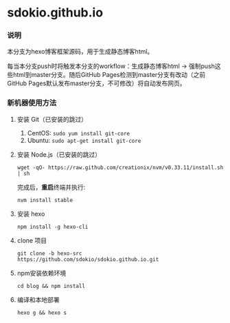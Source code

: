 # sdokio.github.io

### 说明
本分支为hexo博客框架源码，用于生成静态博客html。

每当本分支push时将触发本分支的workflow：生成静态博客html -> 强制push这些html到master分支。随后GitHub Pages检测到master分支有改动（之前GitHub Pages默认发布master分支，不可修改）将自动发布网页。

### 新机器使用方法
1. 安装 Git（已安装的跳过）
    1. CentOS: `sudo yum install git-core`
    1. Ubuntu: `sudo apt-get install git-core`

2. 安装 Node.js（已安装的跳过）

    `wget -qO- https://raw.github.com/creationix/nvm/v0.33.11/install.sh | sh`

    完成后，**重启**终端并执行:

    `nvm install stable`

3. 安装 hexo

    `npm install -g hexo-cli`

4. clone 项目

    `git clone -b hexo-src https://github.com/sdokio/sdokio.github.io.git`

5. npm安装依赖环境

    `cd blog && npm install`

6. 编译和本地部署

    `hexo g && hexo s`

